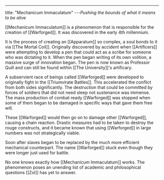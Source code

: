 ---
title: "Mechanicum Immaculatum"
---*Pushing the bounds of what it means to be alive*

[[Mechanicum Immaculatum]] is a phenomenon that is responsible for the creation of [[Warforged]]. It was discovered in the early 4th millennium.

It is the process of creating an [[Apparatum]] so complex, a soul bonds to it via [[The Mortal Coil]]. Originally discovered by accident when [[Artificers]] were attempting to develop a pen that could act as a scribe for someone who was dictating to it. When the pen began writing of its own volition, a massive surge of innovation began. The pen is now known as Professor Quill and can still be found within [[The University]]'s artificary.

A subservient race of beings called [[Warforged]] were developed to originally fight in the [[Triumvirate Battles]]. This accelerated the conflict from both sides significantly. The destruction that could be committed by forces of soldiers that did not need sleep not sustenance was immense. The mass production of combat ready [[Warforged]] was stopped when some of them began to be damaged in specific ways that gave them free will.

These [[Warforged]] would then go on to damage other [[Warforged]], causing a chain reaction. Drastic measures had to be taken to destroy the rouge constructs, and it became known that using [[Warforged]] in large numbers was not strategically viable.

Soon after slaves began to be replaced by the much more efficient mechanical counterpart. The name [[Warforged]] stuck even though they were longer just used for battle.

No one knows exactly how [[Mechanicum Immaculatum]] works. The phenomenon poses an unending list of academic and philosophical questions [[Zol]] has yet to answer.